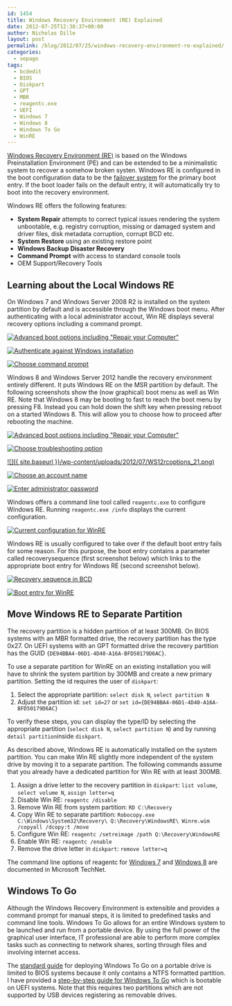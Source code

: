 ```yaml
---
id: 1454
title: Windows Recovery Environment (RE) Explained
date: 2012-07-25T12:38:37+00:00
author: Nicholas Dille
layout: post
permalink: /blog/2012/07/25/windows-recovery-environment-re-explained/
categories:
  - sepago
tags:
  - bcdedit
  - BIOS
  - Diskpart
  - GPT
  - MBR
  - reagentc.exe
  - UEFI
  - Windows 7
  - Windows 8
  - Windows To Go
  - WinRE
---
```

[Windows Recovery Environment (RE)](http://technet.microsoft.com/en-us/library/cc765966%28v=ws.10%29.aspx) is based on the Windows Preinstallation Environment (PE) and can be extended to be a minimalistic system to recover a somehow broken systen. Windows RE is configured in the boot configuration data to be the [failover system](http://technet.microsoft.com/en-us/library/cc722188%28v=ws.10%29.aspx) for the primary boot entry. If the boot loader fails on the default entry, it will automatically try to boot into the recovery environment.

<!--more-->

Windows RE offers the following features:

  * **System Repair** attempts to correct typical issues rendering the system unbootable, e.g. registry corruption, missing or damaged system and driver files, disk metadata corruption, corrupt BCD etc.
  * **System Restore** using an existing restore point
  * **Windows Backup Disaster Recovery**
  * **Command Prompt** with access to standard console tools
  * OEM Support/Recovery Tools

## Learning about the Local Windows RE

On Windows 7 and Windows Server 2008 R2 is installed on the system partition by default and is accessible through the Windows boot menu. After authenticating with a local administrator accout, Win RE displays several recovery options including a command prompt.

[![Advanced boot options including "Repair your Computer"](/assets/2012/07/W2k8r2menu_21.png)](/assets/2012/07/W2k8r2menu_21.png)

[![Authenticate against Windows installation](/assets/2012/07/W2k8r2auth_21.png)](/assets/2012/07/W2k8r2auth_21.png)

[![Choose command prompt](/assets/2012/07/W2k8r2options_21.png)](/assets/2012/07/W2k8r2options_21.png)

Windows 8 and Windows Server 2012 handle the recovery environment entirely different. It puts Windows RE on the MSR partition by default. The following screenshots show the (now graphical) boot menu as well as Win RE. Note that Windows 8 may be booting to fast to reach the boot menu by pressing F8. Instead you can hold down the shift key when pressing reboot on a started Windows 8. This will allow you to choose how to proceed after rebooting the machine.

[![Advanced boot options including "Repair your Computer"](/assets/2012/07/WS12rcmenu_21.png)](/assets/2012/07/WS12rcmenu_21.png)

[![Choose troubleshooting option](/assets/2012/07/WS12rcmenu2_21.png)](/assets/2012/07/WS12rcmenu2_21.png)

[![]({ site.baseurl }}/wp-content/uploads/2012/07/WS12rcoptions_21.png)](/assets/2012/07/WS12rcoptions_21.png)

[![Choose an account name](/assets/2012/07/WS12rcauth1_21.png)](/assets/2012/07/WS12rcauth1_21.png)

[![Enter administrator password](/assets/2012/07/WS12rcauth2_21.png)](/assets/2012/07/WS12rcauth2_21.png)

Windows offers a command line tool called `reagentc.exe` to configure Windows RE. Running `reagentc.exe /info` displays the current configuration.

[![Current configuration for WinRE](/assets/2012/07/image_2_141.png)](/assets/2012/07/image_2_141.png)

Windows RE is usually configured to take over if the default boot entry fails for some reason. For this purpose, the boot entry contains a parameter called recoverysequence (first screenshot below) which links to the appropriate boot entry for Windows RE (second screenshot below).

[![Recovery sequence in BCD](/assets/2012/07/image_4_61.png)](/assets/2012/07/image_4_61.png)

[![Boot entry for WinRE](/assets/2012/07/image_6_51.png)](/assets/2012/07/image_6_51.png)

## Move Windows RE to Separate Partition

The recovery partition is a hidden partition of at least 300MB. On BIOS systems with an MBR formatted drive, the recovery partition has the type 0x27. On UEFI systems with an GPT formatted drive the recovery partition has the GUID `{DE94BBA4-06D1-4D40-A16A-BFD50179D6AC}`.

To use a separate partition for WinRE on an existing installation you will have to shrink the system partition by 300MB and create a new primary partition. Setting the id requires the user of `diskpart`:

  1. Select the appropriate partition: `select disk N`, `select partition N`
  2. Adjust the partition id: `set id=27` or `set id={DE94BBA4-06D1-4D40-A16A-BFD50179D6AC}`

To verify these steps, you can display the type/ID by selecting the appropriate partition (`select disk N`, `select partition N`) and by running `detail partition`inside `diskpart`.

As described above, Windows RE is automatically installed on the system partition. You can make Win RE slightly more independent of the system drive by moving it to a separate partition. The following commands assume that you already have a dedicated partition for Win RE with at least 300MB.

  1. Assign a drive letter to the recovery partition in `diskpart`: `list volume`, `select volume N`, `assign letter=q`
  2. Disable Win RE: `reagentc /disable`
  3. Remove Win RE from system partition: `RD C:\Recovery`
  4. Copy Win RE to separate partition: `Robocopy.exe C:\Windows\System32\Recovery\ Q:\Recovery\WindowsRE\ Winre.wim /copyall /dcopy:t /move`
  5. Configure Win RE: `reagentc /setreimage /path Q:\Recovery\WindowsRE`
  6. Enable Win RE: `reagentc /enable`
  7. Remove the drive letter in `diskpart`: `remove letter=q`

The command line options of reagentc for [Windows 7](http://technet.microsoft.com/en-us/library/dd799242%28WS.10%29.aspx) and [Windows 8](http://technet.microsoft.com/en-US/library/hh825204.aspx) are documented in Microsoft TechNet.

## Windows To Go

Although the Windows Recovery Environment is extensible and provides a command prompt for manual steps, it is limited to predefined tasks and command line tools. Windows To Go allows for an entire Windows system to be launched and run from a portable device. By using the full power of the graphical user interface, IT professional are able to perform more complex tasks such as connecting to network shares, sorting through files and involving internet access.

The [standard guide](http://tweaks.com/windows/52279/how-to-create-a-windows-to-go-usb-drive/) for deploying Windows To Go on a portable drive is limited to BIOS systems because it only contains a NTFS formatted partition. I have provided a [step-by-step guide for Windows To Go](/blog/2012/07/03/making-the-switch-to-uefi/) which is bootable on UEFI systems. Note that this requires two partitions which are not supported by USB devices registering as removable drives.

